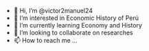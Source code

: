 - 👋 Hi, I’m @victor2manuel24
- 👀 I’m interested in Economic History of Perú
- 🌱 I’m currently learning Economy and History
- 💞️ I’m looking to collaborate on researches
- 📫 How to reach me ...

<!---
victor2manuel24/victor2manuel24 is a ✨ special ✨ repository because its `README.md` (this file) appears on your GitHub profile.
You can click the Preview link to take a look at your changes.
--->
